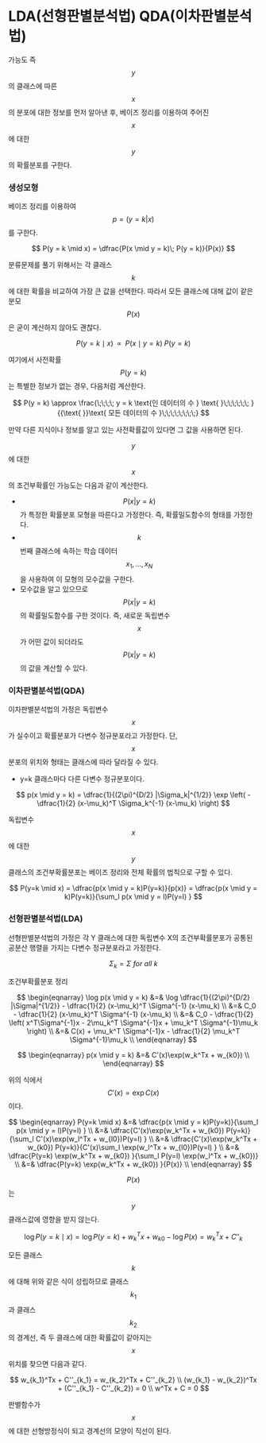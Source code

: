 <script> MathJax.Hub.Queue(["Typeset",MathJax.Hub]); </script>

# LDA(선형판별분석법) QDA(이차판별분석법)

가능도 즉 $$y$$ 의 클래스에 따른 $$x$$ 의 분포에 대한 정보를 먼저 알아낸 후, 베이즈 정리를 이용하여 주어진 $$x$$ 에 대한 $$y$$의 확률분포를 구한다. 

### 생성모형

베이즈 정리를 이용하여 $$p = (y=k|x)$$ 를 구한다.

$$
P(y = k \mid x) = \dfrac{P(x \mid y = k)\; P(y = k)}{P(x)}
$$

분류문제를 풀기 위해서는 각 클래스 $$k$$ 에 대한 확률을 비교하여 가장 큰 값을 선택한다. 따라서 모든 클래스에 대해 값이 같은 분모 $$P(x)$$ 은 굳이 계산하지 않아도 괜찮다.

$$
P(y = k \mid x) \;\; \propto \;\; P(x \mid y = k) \; P(y = k)
$$

여기에서 사전확률 $$P(y=k)$$ 는 특별한 정보가 없는 경우, 다음처럼 계산한다.

$$
P(y = k) \approx \frac{\;\;\;\; y = k \text{인 데이터의 수 } \text{ }\;\;\;\;\;\; }{{\text{ }}\text{    모든 데이터의 수    }\;\;\;\;\;\;\;\;}
$$

만약 다른 지식이나 정보를 알고 있는 사전확률값이 있다면 그 값을 사용하면 된다. 

$$y$$ 에 대한 $$x$$ 의 조건부확률인 가능도는 다음과 같이 계산한다.
- $$P(x|y=k)$$ 가 특정한 확률분포 모형을 따른다고 가정한다. 즉, 확률밀도함수의 형태를 가정한다. 
- $$k$$ 번째 클래스에 속하는 학습 데이터 $${x_1, \dots, x_N }$$ 을 사용하여 이 모형의 모수값을 구한다. 
- 모수값을 알고 있으므로 $$P(x|y=k)$$ 의 확률밀도함수를 구한 것이다. 즉, 새로운 독립변수 $$x$$ 가 어떤 값이 되더라도 $$P(x|y=k)$$ 의 값을 계산할 수 있다. 

### 이차판별분석법(QDA)

이차판별분석법의 가정은 독립변수 $$x$$ 가 실수이고 확률분포가 다변수 정규분포라고 가정한다. 단, $$x$$ 분포의 위치와 형태는 클래스에 따라 달라질 수 있다.  
- y=k 클래스마다 다른 다변수 정규분포이다.

$$
p(x \mid y = k) = \dfrac{1}{(2\pi)^{D/2} |\Sigma_k|^{1/2}} \exp \left( -\dfrac{1}{2} (x-\mu_k)^T \Sigma_k^{-1} (x-\mu_k) \right)
$$

독립변수 $$x$$ 에 대한 $$y$$ 클래스의 조건부확률분포는 베이즈 정리와 전체 확률의 법칙으로 구할 수 있다. 

$$
P(y=k \mid x) = \dfrac{p(x \mid y = k)P(y=k)}{p(x)} = \dfrac{p(x \mid y = k)P(y=k)}{\sum_l p(x \mid y = l)P(y=l) }
$$

### 선형판별분석법(LDA)

선형판별분석법의 가정은 각 Y 클래스에 대한 독립변수 X의 조건부확률분포가 공통된 공분산 행렬을 가지는 다변수 정규분포라고 가정한다. 

$$
\Sigma_k = \Sigma \ for \ all \ k
$$

조건부확률분포 정리

$$
\begin{eqnarray}
\log p(x \mid y = k) 
&=& \log \dfrac{1}{(2\pi)^{D/2} |\Sigma|^{1/2}} -  \dfrac{1}{2} (x-\mu_k)^T \Sigma^{-1} (x-\mu_k) \\
&=& C_0 - \dfrac{1}{2} (x-\mu_k)^T \Sigma^{-1} (x-\mu_k) \\
&=& C_0 - \dfrac{1}{2} \left( x^T\Sigma^{-1}x - 2\mu_k^T \Sigma^{-1}x + \mu_k^T \Sigma^{-1}\mu_k \right) \\
&=& C(x)  + \mu_k^T \Sigma^{-1}x - \dfrac{1}{2} \mu_k^T \Sigma^{-1}\mu_k \\
\end{eqnarray}
$$

$$
\begin{eqnarray}
p(x \mid y = k) 
&=& C'(x)\exp(w_k^Tx + w_{k0}) \\
\end{eqnarray}
$$

위의 식에서 $$C'(x) = \exp C(x)$$ 이다.

$$
\begin{eqnarray}
P(y=k \mid x) 
&=& \dfrac{p(x \mid y = k)P(y=k)}{\sum_l p(x \mid y = l)P(y=l) } \\
&=& \dfrac{C'(x)\exp(w_k^Tx + w_{k0}) P(y=k)}{\sum_l C'(x)\exp(w_l^Tx + w_{l0})P(y=l) } \\
&=& \dfrac{C'(x)\exp(w_k^Tx + w_{k0}) P(y=k)}{C'(x)\sum_l \exp(w_l^Tx + w_{l0})P(y=l) } \\
&=& \dfrac{P(y=k) \exp(w_k^Tx + w_{k0}) }{\sum_l P(y=l) \exp(w_l^Tx + w_{k0})} \\
&=& \dfrac{P(y=k) \exp(w_k^Tx + w_{k0}) }{P(x)} \\
\end{eqnarray}
$$

$$P(x)$$ 는 $$y$$ 클래스값에 영향을 받지 않는다. 

$$
\log P(y=k \mid x) = \log P(y=k) + w_k^Tx + w_{k0} - \log{P(x)} = w_k^Tx + C''_k
$$

모든 클래스 $$k$$ 에 대해 위와 같은 식이 성립하므로 클래스 $$k_1$$ 과 클래스 $$k_2$$ 의 경계선, 즉 두 클래스에 대한 확률값이 같아지는 $$x$$ 위치를 찾으면 다음과 같다.

$$
w_{k_1}^Tx + C''_{k_1} = w_{k_2}^Tx + C''_{k_2} \\
(w_{k_1} - w_{k_2})^Tx + (C''_{k_1} - C''_{k_2}) = 0 \\
w^Tx + C = 0
$$

판별함수가 $$x$$ 에 대한 선형방정식이 되고 경계선의 모양이 직선이 된다. 

